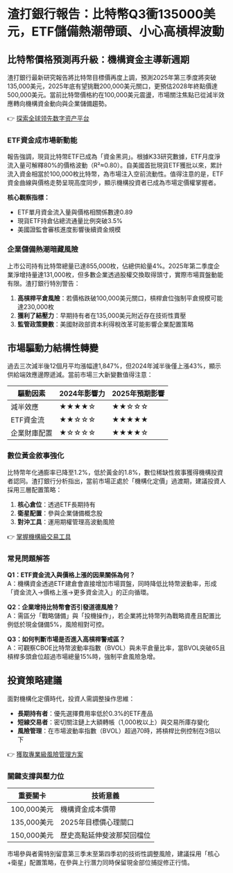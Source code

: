 # 渣打銀行報告：比特幣Q3衝135000美元，ETF儲備熱潮帶頭、小心高槓桿波動

## 比特幣價格預測再升級：機構資金主導新週期  
渣打銀行最新研究報告將比特幣目標價再度上調，預測2025年第三季度將突破135,000美元，2025年底有望挑戰200,000美元關口，更預估2028年終點價達500,000美元。當前比特幣價格約在100,000美元震盪，市場關注焦點已從減半效應轉向機構資金動向與企業儲備趨勢。

👉 [探索全球领先数字资产平台](https://bit.ly/okx_welcome)  

### ETF資金成市場新動能  
報告強調，現貨比特幣ETF已成為「資金黑洞」。根據K33研究數據，ETF月度淨流入量可解釋80%的價格波動（R²≈0.80）。自美國首批現貨ETF獲批以來，累計流入資金相當於100,000枚比特幣，為市場注入空前流動性。值得注意的是，ETF資金曲線與價格走勢呈現高度同步，顯示機構投資者已成為市場定價權掌握者。  

**核心觀察指標：**  
- ETF單月資金流入量與價格相關係數達0.89  
- 現貨ETF持倉佔總流通量比例突破3.5%  
- 美國證監會審核進度影響後續資金規模  

### 企業儲備熱潮暗藏風險  
上市公司持有比特幣總量已達855,000枚，佔總供給量4%。2025年第二季度企業淨增持量達131,000枚，但多數企業透過股權交換取得頭寸，實際市場買盤動能有限。渣打銀行特別警告：  
1. **高槓桿平倉風險**：若價格跌破100,000美元關口，槓桿倉位強制平倉規模可能達230,000枚  
2. **獲利了結壓力**：早期持有者在135,000美元附近存在技術性賣壓  
3. **監管政策變數**：美國財政部資本利得稅改革可能影響企業配置策略  

## 市場驅動力結構性轉變  
過去三次減半後12個月平均漲幅達1,847%，但2024年減半後僅上漲43%，顯示供給端效應邊際遞減。當前市場三大新變數值得注意：  

| 驅動因素        | 2024年影響力 | 2025年預期影響 |
|-----------------|-------------|----------------|
| 減半效應        | ★★★★☆       | ★★☆☆☆          |
| ETF資金流       | ★★☆☆☆       | ★★★★★          |
| 企業財庫配置    | ★☆☆☆☆       | ★★★★☆          |

### 數位黃金敘事強化  
比特幣年化通膨率已降至1.2%，低於黃金的1.8%，數位稀缺性敘事獲得機構投資者認同。渣打銀行分析指出，當前市場正處於「機構化定價」過渡期，建議投資人採用三層配置策略：  
1. **核心倉位**：透過ETF長期持有  
2. **衛星配置**：參與企業儲備概念股  
3. **對沖工具**：運用期權管理高波動風險  

👉 [掌握機構級交易工具](https://bit.ly/okx_welcome)  

### 常見問題解答  
**Q1：ETF資金流入與價格上漲的因果關係為何？**  
A：機構資金透過ETF建倉會直接增加市場買盤，同時降低比特幣波動率，形成「資金流入→價格上漲→更多資金流入」的正向循環。  

**Q2：企業增持比特幣會否引發道德風險？**  
A：需區分「戰略儲備」與「投機操作」，若企業將比特幣列為戰略資產且配置比例低於現金儲備5%，風險相對可控。  

**Q3：如何判斷市場是否進入高槓桿警戒區？**  
A：可觀察CBOE比特幣波動率指數（BVOL）與未平倉量比率，當BVOL突破65且槓桿多頭倉位超過市場總量15%時，強制平倉風險急增。  

## 投資策略建議  
面對機構化定價時代，投資人需調整操作思維：  
- **長期持有者**：優先選擇費用率低於0.3%的ETF產品  
- **短線交易者**：密切關注鏈上大額轉帳（1,000枚以上）與交易所庫存變化  
- **風險管理**：在市場波動率指數（BVOL）超過70時，將槓桿比例控制在3倍以下  

👉 [獲取專業級風險管理方案](https://bit.ly/okx_welcome)  

### 關鍵支撐與壓力位  
| 重要關卡       | 技術意義                     |
|----------------|------------------------------|
| 100,000美元    | 機構資金成本價帶             |
| 135,000美元    | 2025年目標價心理關口         |
| 150,000美元    | 歷史高點延伸斐波那契回檔位   |

市場參與者需特別留意第三季末至第四季初的技術性調整風險，建議採用「核心+衛星」配置策略，在參與上行潛力同時保留現金部位捕捉修正行情。